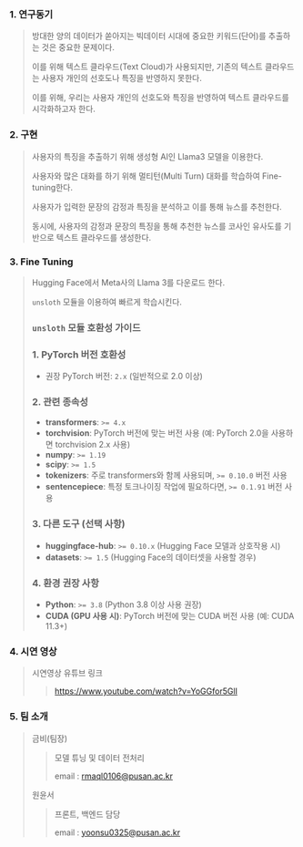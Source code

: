### 1. 연구동기
> 방대한 양의 데이터가 쏟아지는 빅데이터 시대에 중요한 키워드(단어)를 추출하는 것은 중요한 문제이다.
> 
> 이를 위해 텍스트 클라우드(Text Cloud)가 사용되지만, 기존의 텍스트 클라우드는 사용자 개인의 선호도나 특징을 반영하지 못한다.
> 
> 이를 위해, 우리는 사용자 개인의 선호도와 특징을 반영하여 텍스트 클라우드를 시각화하고자 한다.


### 2. 구현
> 사용자의 특징을 추출하기 위해 생성형 AI인 Llama3 모델을 이용한다.
> 
> 사용자와 많은 대화를 하기 위해 멀티턴(Multi Turn) 대화를 학습하여 Fine-tuning한다.
> 
> 사용자가 입력한 문장의 감정과 특징을 분석하고 이를 통해 뉴스를 추천한다.
> 
> 동시에, 사용자의 감정과 문장의 특징을 통해 추천한 뉴스를 코사인 유사도를 기반으로 텍스트 클라우드를 생성한다.

### 3. Fine Tuning
> Hugging Face에서 Meta사의 Llama 3를 다운로드 한다.
>
> `unsloth` 모듈을 이용하여 빠르게 학습시킨다.
>
> ### `unsloth` 모듈 호환성 가이드
> 
> ### 1. **PyTorch 버전 호환성**
>    - 권장 PyTorch 버전: `2.x` (일반적으로 2.0 이상)
> 
> ### 2. **관련 종속성**
> 
>    - **transformers**: `>= 4.x`
>    - **torchvision**: PyTorch 버전에 맞는 버전 사용 (예: PyTorch 2.0을 사용하면 torchvision 2.x 사용)
>    - **numpy**: `>= 1.19`
>    - **scipy**: `>= 1.5`
>    - **tokenizers**: 주로 transformers와 함께 사용되며, `>= 0.10.0` 버전 사용
>    - **sentencepiece**: 특정 토크나이징 작업에 필요하다면, `>= 0.1.91` 버전 사용
>    
> ### 3. **다른 도구 (선택 사항)**
>    - **huggingface-hub**: `>= 0.10.x` (Hugging Face 모델과 상호작용 시)
>    - **datasets**: `>= 1.5` (Hugging Face의 데이터셋을 사용할 경우)
> 
> ### 4. **환경 권장 사항**
>    - **Python**: `>= 3.8` (Python 3.8 이상 사용 권장)
>    - **CUDA (GPU 사용 시)**: PyTorch 버전에 맞는 CUDA 버전 사용 (예: CUDA 11.3+)

### 4. 시연 영상
> 시연영상 유튜브 링크
> > https://www.youtube.com/watch?v=YoGGfor5GlI

### 5. 팀 소개
> 금비(팀장)
> > 모델 튜닝 및 데이터 전처리
> > 
> > email : rmaql0106@pusan.ac.kr
>
> 원윤서
> > 프론트, 백엔드 담당
> > 
> > email : yoonsu0325@pusan.ac.kr
